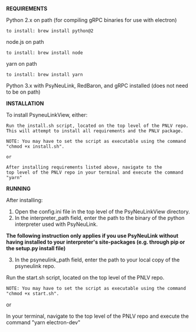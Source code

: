 **REQUIREMENTS**

Python 2.x on path (for compiling gRPC binaries for use with electron)
    
    to install: brew install python@2
    
node.js on path
    
    to install: brew install node

yarn on path
    
    to install: brew install yarn

Python 3.x with PsyNeuLink, RedBaron, and gRPC installed (does not need to be on path)

    
**INSTALLATION**

To install PsyneuLinkView, either:
    
    Run the install.sh script, located on the top level of the PNLV repo. 
    This will attempt to install all requirements and the PNLV package.
        
    NOTE: You may have to set the script as executable using the command
    "chmod +x install.sh". 
    
    or
    
    After installing requirements listed above, navigate to the 
    top level of the PNLV repo in your terminal and execute the command
    "yarn"


**RUNNING**

After installing:

1. Open the config.ini file in the top level of the PsyNeuLinkView directory.
2. In the interpreter_path field, enter the path to the binary of the python 
interpreter used with PsyNeuLink.

**The following instruction only applies if you use PsyNeuLink without having installed 
to your interpreter's site-packages (e.g. through pip or the setup.py install file)**

3. In the psyneulink_path field, enter the path to your local copy of the psyneulink
repo.

    
Run the start.sh script, located on the top level of the PNLV repo.

    NOTE: You may have to set the script as executable using the command
    "chmod +x start.sh".
          
or

In your terminal, navigate to the top level of the PNLV repo and execute the command 
"yarn electron-dev"              